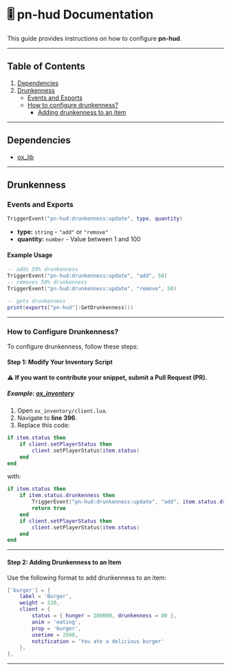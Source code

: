 # 🎚 pn-hud Documentation

This guide provides instructions on how to configure **pn-hud**.

---

## Table of Contents

1. [Dependencies](#dependencies)
2. [Drunkenness](#drunkenness)
   - [Events and Exports](#events-and-exports)
   - [How to configure drunkenness?](#how-to-configure-drunkenness)
      - [Adding drunkenness to an item](#adding-drunkenness-to-an-item)

---

## Dependencies

- [ox_lib](https://github.com/overextended/ox_lib)

---

## Drunkenness

### Events and Exports

```lua
TriggerEvent("pn-hud:drunkenness:update", type, quantity)
```

- **type:** `string` - `"add"` or `"remove"`
- **quantity:** `number` - Value between 1 and 100

#### Example Usage
```lua
-- adds 50% drunkenness
TriggerEvent("pn-hud:drunkenness:update", "add", 50)
-- removes 50% drunkenness
TriggerEvent("pn-hud:drunkenness:update", "remove", 50)

-- gets drunkenness
print(exports["pn-hud"]:GetDrunkenness())
```
---

### How to Configure Drunkenness?

To configure drunkenness, follow these steps:

#### Step 1: Modify Your Inventory Script
⚠ **If you want to contribute your snippet, submit a Pull Request (PR).**

##### Example: [ox_inventory](https://github.com/overextended/ox_inventory)

1. Open `ox_inventory/client.lua`.
2. Navigate to **line 396**.
3. Replace this code:

```lua
if item.status then
    if client.setPlayerStatus then
        client.setPlayerStatus(item.status)
    end
end
```

with:

```lua
if item.status then
    if item.status.drunkenness then 
        TriggerEvent("pn-hud:drunkenness:update", "add", item.status.drunkenness)
        return true
    end
    if client.setPlayerStatus then
        client.setPlayerStatus(item.status)
    end
end
```

---

#### Step 2: Adding Drunkenness to an Item

Use the following format to add drunkenness to an item:

```lua
['burger'] = {
    label = 'Burger',
    weight = 220,
    client = {
        status = { hunger = 200000, drunkenness = 80 },
        anim = 'eating',
        prop = 'burger',
        usetime = 2500,
        notification = 'You ate a delicious burger'
    },
},
```

---
